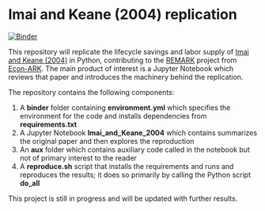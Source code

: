 # Imai and Keane (2004) replication

[![Binder](https://mybinder.org/badge_logo.svg)](https://mybinder.org/v2/gh/JohnRGreen/ImaiKeane_replication/HEAD)

This repository will replicate the lifecycle savings and labor supply of [Imai and Keane (2004)](https://onlinelibrary.wiley.com/doi/abs/10.1111/j.1468-2354.2004.00138.x) in Python, contributing to the [REMARK](https://github.com/econ-ark/REMARK) project from [Econ-ARK](https://github.com/econ-ark). The main product of interest is a Jupyter Notebook  which reviews that paper and introduces the machinery behind the replication.

The repository contains the following components:
1. A **binder** folder containing **environment.yml** which specifies the environment for the code and installs dependencies from **requirements.txt**
2. A Jupyter Notebook **Imai_and_Keane_2004** which contains summarizes the original paper and then explores the reproduction
3. An **aux** folder which contains auxiliary code called in the notebook but not of primary interest to the reader
4. A **reproduce.sh** script that installs the requirements and runs and reproduces the results; it does so primarily by calling the Python script **do_all**

This project is still in progress and will be updated with further results.
